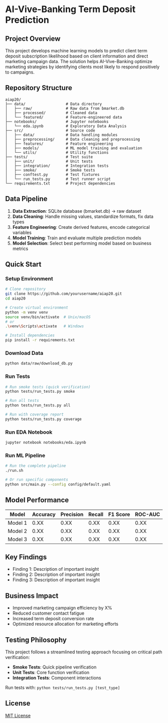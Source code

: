 # AI-Vive-Banking Term Deposit Prediction

## Project Overview

This project develops machine learning models to predict client term deposit subscription likelihood based on client information and direct marketing campaign data. The solution helps AI-Vive-Banking optimize marketing strategies by identifying clients most likely to respond positively to campaigns.

## Repository Structure

```
aiap20/
├── data/                  # Data directory
│   ├── raw/               # Raw data from bmarket.db
│   ├── processed/         # Cleaned data
│   └── featured/          # Feature-engineered data
├── notebooks/             # Jupyter notebooks
│   └── eda.ipynb          # Exploratory Data Analysis
├── src/                   # Source code
│   ├── data/              # Data handling modules
│   ├── preprocessing/     # Data cleaning and preprocessing
│   ├── features/          # Feature engineering
│   ├── models/            # ML model training and evaluation
│   └── utils/             # Utility functions
├── tests/                 # Test suite
│   ├── unit/              # Unit tests
│   ├── integration/       # Integration tests
│   ├── smoke/             # Smoke tests
│   ├── conftest.py        # Test fixtures
│   └── run_tests.py       # Test runner script
└── requirements.txt       # Project dependencies
```

## Data Pipeline

1. **Data Extraction**: SQLite database (bmarket.db) → raw dataset
2. **Data Cleaning**: Handle missing values, standardize formats, fix data types
3. **Feature Engineering**: Create derived features, encode categorical variables
4. **Model Training**: Train and evaluate multiple prediction models
5. **Model Selection**: Select best performing model based on business metrics

## Quick Start

### Setup Environment

```bash
# Clone repository
git clone https://github.com/yourusername/aiap20.git
cd aiap20

# Create virtual environment
python -m venv venv
source venv/bin/activate  # Unix/macOS
# or
.\venv\Scripts\activate   # Windows

# Install dependencies
pip install -r requirements.txt
```

### Download Data

```bash
python data/raw/download_db.py
```

### Run Tests

```bash
# Run smoke tests (quick verification)
python tests/run_tests.py smoke

# Run all tests
python tests/run_tests.py all

# Run with coverage report
python tests/run_tests.py coverage
```

### Run EDA Notebook

```bash
jupyter notebook notebooks/eda.ipynb
```

### Run ML Pipeline

```bash
# Run the complete pipeline
./run.sh

# Or run specific components
python src/main.py --config config/default.yaml
```

## Model Performance

| Model | Accuracy | Precision | Recall | F1 Score | ROC-AUC |
|-------|----------|-----------|--------|----------|---------|
| Model 1 | 0.XX | 0.XX | 0.XX | 0.XX | 0.XX |
| Model 2 | 0.XX | 0.XX | 0.XX | 0.XX | 0.XX |
| Model 3 | 0.XX | 0.XX | 0.XX | 0.XX | 0.XX |

## Key Findings

- Finding 1: Description of important insight
- Finding 2: Description of important insight
- Finding 3: Description of important insight

## Business Impact

- Improved marketing campaign efficiency by X%
- Reduced customer contact fatigue
- Increased term deposit conversion rate
- Optimized resource allocation for marketing efforts

## Testing Philosophy

This project follows a streamlined testing approach focusing on critical path verification:
- **Smoke Tests**: Quick pipeline verification
- **Unit Tests**: Core function verification
- **Integration Tests**: Component interactions

Run tests with: `python tests/run_tests.py [test_type]`

## License

[MIT License](LICENSE)

